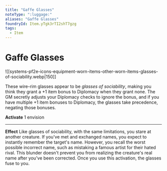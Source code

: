 ```yaml
---
title: "Gaffe Glasses"
noteType: ":luggage:"
aliases: "Gaffe Glasses"
foundryId: Item.yTgk3rTI2shT7gzg
tags:
  - Item
---
```


# Gaffe Glasses
![[systems-pf2e-icons-equipment-worn-items-other-worn-items-glasses-of-sociability.webp|150]]

These wire-rim glasses appear to be _glasses of sociability_, making you think they grant a +1 item bonus to Diplomacy when they grant none. The GM secretly adjusts your Diplomacy checks to ignore the bonus, and if you have multiple +1 item bonuses to Diplomacy, the glasses take precedence, negating those bonuses.

**Activate** 1 envision

* * *

**Effect** Like glasses of sociability, with the same limitations, you stare at another creature. If you've met and exchanged names, you expect to instantly remember the target's name. However, you recall the worst possible incorrect name, such as mistaking a famous artist for their hated rival. This blunder doesn't prevent you from realizing the creature's real name after you've been corrected. Once you use this activation, the glasses fuse to you.
